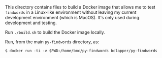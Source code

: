 This directory contains files to build a Docker image that allows me to
test `findwords` in a Linux-like environment without leaving my current
development environment (which is MacOS). It's only used during development
and testing.

Run `./build.sh` to build the Docker image locally.

Run, from the main `py-findwords` directory, as:

```shell
$ docker run -ti -v $PWD:/home/bmc/py-findwords bclapper/py-findwords
```
